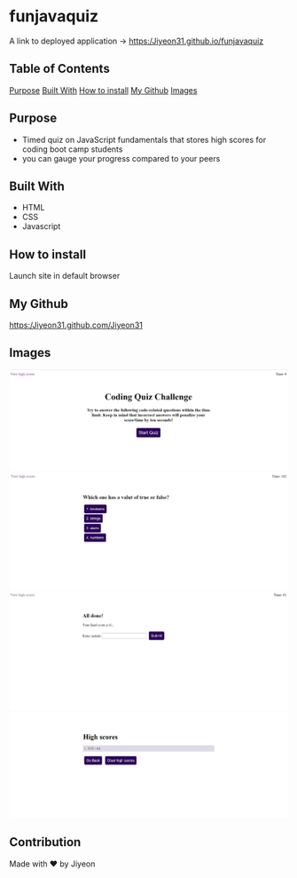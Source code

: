 # funjavaquiz
A link to deployed application -> <a href>https:/Jiyeon31.github.io/funjavaquiz</a>

## Table of Contents
[Purpose](#Purpose)
[Built With](#BuiltWith)
[How to install](#Howtoinstall)
[My Github](#MyGithub)
[Images](#Images)

<a name="Purpose"/></a>
## Purpose
* Timed quiz on JavaScript fundamentals that stores high scores for coding boot camp students
* you can gauge your progress compared to your peers

<a name="BuiltWith"/></a>
## Built With
* HTML
* CSS
* Javascript

<a name="Howtoinstall"/></a>
## How to install
Launch site in default browser

<a name="MyGithub"/></a>
## My Github
<a href>https:/Jiyeon31.github.com/Jiyeon31</a>

<a name="Images"/></a>
## Images
![alt text](https://github.com/Jiyeon31/funjavaquiz/blob/main/assets/images/Title.JPG)
![alt text](https://github.com/Jiyeon31/funjavaquiz/blob/main/assets/images/Quiz.JPG)
![alt text](https://github.com/Jiyeon31/funjavaquiz/blob/main/assets/images/Result.JPG)
![alt text](https://github.com/Jiyeon31/funjavaquiz/blob/main/assets/images/Result2.JPG)

## Contribution
Made with ❤️ by Jiyeon
